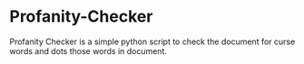 # Profanity-Checker
Profanity Checker is a simple python script to check the document for curse words and dots those words in document.
